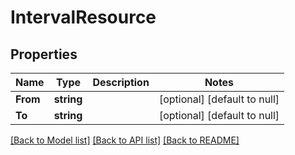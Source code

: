 # IntervalResource

## Properties
Name | Type | Description | Notes
------------ | ------------- | ------------- | -------------
**From** | **string** |  | [optional] [default to null]
**To** | **string** |  | [optional] [default to null]

[[Back to Model list]](../README.md#documentation-for-models) [[Back to API list]](../README.md#documentation-for-api-endpoints) [[Back to README]](../README.md)


